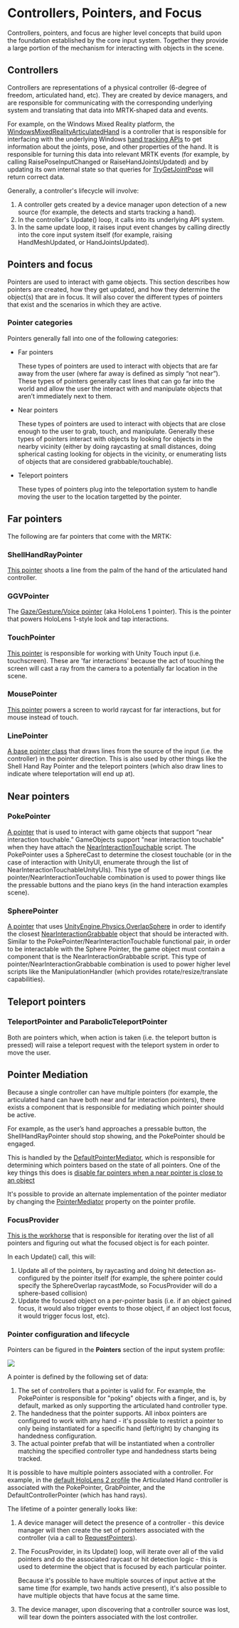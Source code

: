 # Controllers, Pointers, and Focus

Controllers, pointers, and focus are higher level concepts that build upon the foundation established
by the core input system. Together they provide a large portion of the mechanism for interacting
with objects in the scene.

## Controllers

Controllers are representations of a physical controller (6-degree of freedom, articulated hand, etc).
They are created by device managers, and are responsible for communicating with the corresponding
underlying system and translating that data into MRTK-shaped data and events.

For example, on the Windows Mixed Reality platform, the
[WindowsMixedRealityArticulatedHand](xref:Microsoft.MixedReality.Toolkit.WindowsMixedReality.Input.WindowsMixedRealityArticulatedHand)
is a controller that is responsible for interfacing with the underlying Windows
[hand tracking APIs](https://docs.microsoft.com/en-us/uwp/api/windows.ui.input.spatial.spatialinteractionsourcestate) to get
information about the joints, pose, and other properties of the hand. It is responsible for turning this data into relevant
MRTK events (for example, by calling RaisePoseInputChanged or RaiseHandJointsUpdated) and by updating its own internal
state so that queries for [TryGetJointPose](xref:Microsoft.MixedReality.Toolkit.Input.HandJointUtils.TryGetJointPose(TrackedHandJoint,Handedness,MixedRealityPose@))
will return correct data.

Generally, a controller's lifecycle will involve:

1. A controller gets created by a device manager upon detection of a new source (for example, the
   detects and starts tracking a hand).
2. In the controller's Update() loop, it calls into its underlying API system.
3. In the same update loop, it raises input event changes by calling directly into the
   core input system itself (for example, raising HandMeshUpdated, or HandJointsUpdated).

## Pointers and focus

Pointers are used to interact with game objects. This section describes how pointers are created,
how they get updated, and how they determine the object(s) that are in focus. It will
also cover the different types of pointers that exist and the scenarios in which they are active.

### Pointer categories

Pointers generally fall into one of the following categories:

- Far pointers

  These types of pointers are used to interact with objects that are far away from the user (where
  far away is defined as simply “not near”). These types of pointers generally cast lines that
  can go far into the world and allow the user the interact with and manipulate objects that
  aren’t immediately next to them.

- Near pointers

  These types of pointers are used to interact with objects that are close enough to the user to
  grab, touch, and manipulate. Generally these types of pointers interact with objects by looking
  for objects in the nearby vicinity (either by doing raycasting at small distances, doing spherical
  casting looking for objects in the vicinity, or enumerating lists of objects that are considered
  grabbable/touchable).

- Teleport pointers

  These types of pointers plug into the teleportation system to handle moving the user to the location
  targetted by the pointer.

## Far pointers

The following are far pointers that come with the MRTK:

### ShellHandRayPointer

[This pointer](xref:Microsoft.MixedReality.Toolkit.Input.ShellHandRayPointer) shoots a line from
the palm of the hand of the articulated hand controller.

### GGVPointer

The [Gaze/Gesture/Voice pointer](xref:Microsoft.MixedReality.Toolkit.Input.GGVPointer)
(aka HoloLens 1 pointer). This is the pointer that powers HoloLens 1-style look and tap interactions.

### TouchPointer

[This pointer](xref:Microsoft.MixedReality.Toolkit.Input.TouchPointer) is responsible for working
with Unity Touch input (i.e. touchscreen). These are 'far interactions' because the act of touching
the screen will cast a ray from the camera to a potentially far location in the scene.

### MousePointer

[This pointer](xref:Microsoft.MixedReality.Toolkit.Input.MousePointer) powers a screen to world raycast for far interactions, but for mouse instead of touch.

### LinePointer

[A base pointer class](xref:Microsoft.MixedReality.Toolkit.Input.MousePointer) that draws lines from the source of the input (i.e. the controller) in the pointer direction. This is also used by other things like the Shell Hand Ray Pointer and the teleport pointers (which also draw lines to indicate where teleportation will end up at).

## Near pointers

### PokePointer

[A pointer](xref:Microsoft.MixedReality.Toolkit.Input.PokePointer) that is used to interact with game objects
that support “near interaction touchable.” GameObjects support "near interaction touchable" when they
have attach the [NearInteractionTouchable](xref:Microsoft.MixedReality.Toolkit.Input.NearInteractionTouchable) script.
The PokePointer uses a SphereCast to determine the closest touchable (or in the case of interaction with
UnityUI, enumerate through the list of NearInteractionTouchableUnityUIs). This type of pointer/NearInteractionTouchable combination is used to power things like the pressable buttons and the piano
keys (in the hand interaction examples scene).

### SpherePointer

[A pointer](xref:Microsoft.MixedReality.Toolkit.Input.SpherePointer) that uses
[UnityEngine.Physics.OverlapSphere](https://docs.unity3d.com/ScriptReference/Physics.OverlapSphere.html)
in order to identify the closest [NearInteractionGrabbable](xref:Microsoft.MixedReality.Toolkit.Input.NearInteractionGrabbable)
object that should be interacted with. Similar to the PokePointer/NearInteractionTouchable functional
pair, in order to be interactable with the Sphere Pointer, the game object must contain a component that
is the NearInteractionGrabbable script. This type of pointer/NearInteractionGrabbable combination is used
to power higher level scripts like the ManipulationHandler (which provides rotate/resize/translate
capabilities).

## Teleport pointers

### TeleportPointer and ParabolicTeleportPointer

Both are pointers which, when action is taken (i.e. the teleport button is pressed) will raise a teleport request with the teleport system in order to move the user. 

## Pointer Mediation

Because a single controller can have multiple pointers (for example, the articulated hand can have both
near and far interaction pointers), there exists a component that is responsible for mediating which
pointer should be active.

For example, as the user’s hand approaches a pressable button, the ShellHandRayPointer should stop
showing, and the PokePointer should be engaged.

This is handled by the [DefaultPointerMediator](xref:Microsoft.MixedReality.Toolkit.Input.DefaultPointerMediator),
which is responsible for determining which pointers based on the state of all pointers.
One of the key things this does is [disable far pointers when a near pointer is close to an
object](https://github.com/microsoft/MixedRealityToolkit-Unity/blob/mrtk_development/Assets/MixedRealityToolkit.SDK/Features/UX/Scripts/Pointers/DefaultPointerMediator.cs#L127)

It's possible to provide an alternate implementation of the pointer mediator by changing the
[PointerMediator](xref:Microsoft.MixedReality.Toolkit.Input.MixedRealityPointerProfile.PointerMediator)
property on the pointer profile.

### FocusProvider

[This is the workhorse](xref:Microsoft.MixedReality.Toolkit.Input.FocusProvider) that is responsible for
iterating over the list of all pointers and figuring out what the focused object is for each pointer.

In each Update() call, this will:

1. Update all of the pointers, by raycasting and doing hit detection as-configured by the pointer itself
   (for example, the sphere pointer could specify the SphereOverlap raycastMode, so FocusProvider will do a sphere-based collision)
2. Update the focused object on a per-pointer basis (i.e. if an object gained focus, it would also trigger
   events to those object, if an object lost focus, it would trigger focus lost, etc).


### Pointer configuration and lifecycle

Pointers can be figured in the **Pointers** section of the input system profile:

![](../../Images/Input/PointerProfile.png)

A pointer is defined by the following set of data:

1. The set of controllers that a pointer is valid for. For example, the PokePointer
   is responsible for "poking" objects with a finger, and is, by default, marked as
   only supporting the articulated hand controller type.
2. The handedness that the pointer supports. All inbox pointers are configured to
   work with any hand - it's possible to restrict a pointer to only being instantiated
   for a specific hand (left/right) by changing its handedness configuration.
3. The actual pointer prefab that will be instantiated when a controller matching the
   specified controller type and handedness starts being tracked.

It is possible to have multiple pointers associated with a controller. For example,
in the [default HoloLens 2 profile](https://github.com/microsoft/MixedRealityToolkit-Unity/blob/mrtk_development/Assets/MixedRealityToolkit.SDK/Profiles/HoloLens2/DefaultHoloLens2InputSystemProfile.asset)
the Articulated Hand controller is associated with the PokePointer, GrabPointer, and the
DefaultControllerPointer (which has hand rays).

The lifetime of a pointer generally looks like:

1. A device manager will detect the presence of a controller - this device manager will
   then create the set of pointers associated with the controller (via a call to
   [RequestPointers](xref:Microsoft.MixedReality.Toolkit.Input.BaseInputDeviceManager)).
2. The FocusProvider, in its Update() loop, will iterate over all of the valid pointers
   and do the associated raycast or hit detection logic - this is used to determine
   the object that is focused by each particular pointer.

   Because it's possible to have multiple sources of input active at the same time (for example,
   two hands active present), it's also possible to have multiple objects that have focus at the
   same time.
3. The device manager, upon discovering that a controller source was lost, will tear down
   the pointers associated with the lost controller.






